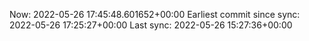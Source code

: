 Now: 2022-05-26 17:45:48.601652+00:00 Earliest commit since sync: 2022-05-26 17:25:27+00:00 Last sync: 2022-05-26 15:27:36+00:00
